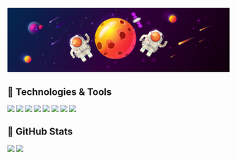 [![Header](https://raw.githubusercontent.com/ch4t5ky/ch4t5ky/master/space_header.png)](https://www.instagram.com/rus_empire1721/)
## 🔧 Technologies & Tools
![](https://img.shields.io/badge/Editor-PyCharm-informational?style=flat&logo=pycharm&logoColor=white&color=ffa500)
![](https://img.shields.io/badge/Code-Python-informational?style=flat&logo=python&logoColor=white&color=ffa500)
![](https://img.shields.io/badge/Code-Golang-informational?style=flat&logo=go&logoColor=white&color=ffa500)
![](https://img.shields.io/badge/Tools-Docker-informational?style=flat&logo=docker&logoColor=white&color=ffa500)
![](https://img.shields.io/badge/Tools-Consul-informational?style=flat&logo=consul&logoColor=white&color=ffa500)
![](https://img.shields.io/badge/Tools-Vault-informational?style=flat&logo=vault&logoColor=white&color=ffa500)
![](https://img.shields.io/badge/Shell-Bash-informational?style=flat&logo=gnu-bash&logoColor=white&color=ffa500)
![](https://img.shields.io/badge/Cloud-Digital_Ocean-informational?style=flat&logo=digitalocean&logoColor=white&color=ffa500)

## &#127919; GitHub Stats
<p>
  <img src = "https://github-readme-stats.vercel.app/api/top-langs/?username=ch4t5ky&show_icons=true&hide=tcl,fortran,c,powershell,batchfile">
  <img src = "https://github-readme-stats.vercel.app/api?username=ch4t5ky&show_icons=true&line_height=33&count_private=true">
</p>

